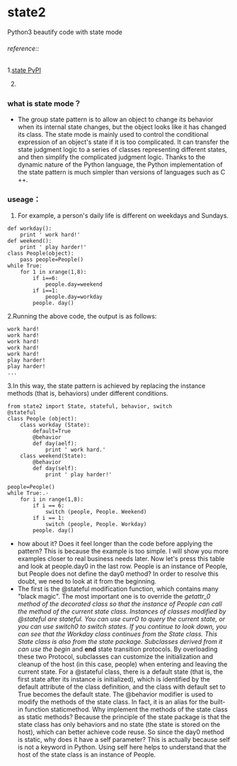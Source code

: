 # state2
Python3 beautify code with state mode
###### reference::
1.[state PyPI](https://pypi.org/project/state/0.1.2dev-r2/#files)

2.

### what is state mode？
* The group state pattern is to allow an object to change its behavior when its internal state changes, but the object looks like it has changed its class. The state mode is mainly used to control the conditional expression of an object's state if it is too complicated. It can transfer the state judgment logic to a series of classes representing different states, and then simplify the complicated judgment logic.
Thanks to the dynamic nature of the Python language, the Python implementation of the state pattern is much simpler than versions of languages such as C ++. 

### useage：
1. For example, a person's daily life is different on weekdays and Sundays.
```
def workday():
    print ' work hard!'
def weekend():
    print ' play harder!'
class People(object):
    pass people=People()
while True:
    for 1 in xrange(1,8):
        if i==6:
            people.day=weekend
        if i==1:
            people.day=workday
        people. day()
```
2.Running the above code, the output is as follows:
```
work hard!
work hard!
work hard!
work hard!
work hard!
play harder!
play harder!
...
```
3.In this way, the state pattern is achieved by replacing the instance methods (that is, behaviors) under different conditions.
```
from state2 import State, stateful, behavior, switch
@stateful
class People (object):
    class workday (State):
        default=True 
        @behavior 
        def day(aelf):
            print ' work hard.'
    class weekend(State): 
        @behavior  
        def day(self): 
            print ' play harder!'

people=People()
while True:.·
    for i in range(1,8): 
        if i == 6: 
            switch (people, People. Weekend)
        if i == 1: 
            switch (people, People. Workday)
        people. day()
```

* how about it? Does it feel longer than the code before applying the pattern? This is because the example is too simple. I will show you more examples closer to real business needs later. Now let's press this table and look at people.day0 in the last row. People is an instance of People, but People does not define the day0 method? In order to resolve this doubt, we need to look at it from the beginning.
* The first is the @stateful modification function, which contains many "black magic". The most important one is to override the _getattr_0 method of the decorated class so that the instance of People can call the method of the current state class. Instances of classes modified by @stateful are stateful. You can use currO to query the current state, or you can use switch0 to switch states. If you continue to look down, you can see that the Workday class continues from the State class. This State class is also from the state package. Subclasses derived from it can use the begin_ and __end__ state transition protocols. By overloading these two Protocol, subclasses can customize the initialization and cleanup of the host (in this case, people) when entering and leaving the current state. For a @stateful class, there is a default state (that is, the first state after its instance is initialized), which is identified by the default attribute of the class definition, and the class with default set to True becomes the default state. The @behavior modifier is used to modify the methods of the state class. In fact, it is an alias for the built-in function staticmethod. Why implement the methods of the state class as static methods? Because the principle of the state package is that the state class has only behaviors and no state (the state is stored on the host), which can better achieve code reuse. So since the day0 method is static, why does it have a self parameter? This is actually because self is not a keyword in Python. Using self here helps to understand that the host of the state class is an instance of People.
